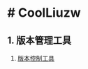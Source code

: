 # # CoolLiuzw

## 1. 版本管理工具

1. [版本控制工具](https://baijiahao.baidu.com/s?id=1621743840312073288&wfr=spider&for=pc)

